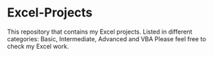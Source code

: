 # Excel-Projects

This repository that contains my Excel projects. Listed in different categories: Basic, Intermediate, Advanced and VBA
Please feel free to check my Excel work.
